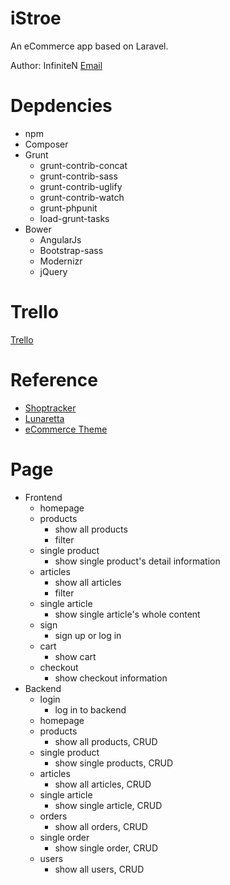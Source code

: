 # iStroe
An eCommerce app based on Laravel.

Author: InfiniteN [Email](mailto:liubingyao@gmail.com)

# Depdencies
* npm
* Composer
* Grunt
  * grunt-contrib-concat
  * grunt-contrib-sass
  * grunt-contrib-uglify
  * grunt-contrib-watch
  * grunt-phpunit
  * load-grunt-tasks
* Bower
  * AngularJs
  * Bootstrap-sass
  * Modernizr
  * jQuery

# Trello
[Trello](https://trello.com/b/hiE0qQkV)

# Reference
* [Shoptracker](https://www.behance.net/gallery/23060231/Shoptracker)
* [Lunaretta](https://www.behance.net/gallery/26898629/Lunaretta)
* [eCommerce Theme](https://www.behance.net/gallery/27032437/eCommerce-Theme)

# Page
* Frontend
  * homepage
  * products
    * show all products
    * filter
  * single product
    * show single product's detail information
  * articles
    * show all articles
    * filter
  * single article
    * show single article's whole content
  * sign
    * sign up or log in
  * cart
    * show cart
  * checkout
    * show checkout information
* Backend
  * login
    * log in to backend
  * homepage
  * products
    * show all products, CRUD
  * single product
    * show single products, CRUD
  * articles
    * show all articles, CRUD
  * single article
    * show single article, CRUD
  * orders
    * show all orders, CRUD
  * single order
    * show single order, CRUD
  * users
    * show all users, CRUD

